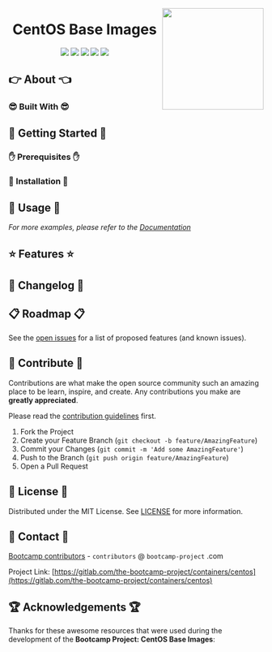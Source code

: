 <a href="https://bootcamp-project.com/" target="_blank"><img src="https://bootcamp-project.com/images/logo.png" align="right" height="200" /></a>

<h1 align="center">CentOS Base Images</h1>

<div align="center">
<img src="https://img.shields.io/docker/v/tbcp/centos?style=for-the-badge" />
<img src="https://img.shields.io/docker/image-size/tbcp/centos?style=for-the-badge" />
<img src="https://img.shields.io/docker/pulls/tbcp/centos?style=for-the-badge" />
<img src="https://img.shields.io/docker/stars/tbcp/centos?style=for-the-badge" />
<img src="https://img.shields.io/badge/Bootcamp-Project-blue?style=for-the-badge" />
</div>

## 👉 About 👈

### 😎 Built With 😎

## 📖 Getting Started 📖

### ✋ Prerequisites ✋

### 💪 Installation 💪

## 🚀 Usage 🚀

_For more examples, please refer to the [Documentation](https://data.rtfm.page)_

## ⭐️ Features ⭐️

## 📑 Changelog 📑

## 📋 Roadmap 📋

See the [open issues](https://gitlab.com/the-bootcamp-project/containers/centos/-/issues) for a list of proposed features (and known issues).

## 🤝 Contribute 🤝

Contributions are what make the open source community such an amazing place to be learn, inspire, and create. Any contributions you make are **greatly appreciated**.

Please read the [contribution guidelines](contributing.md) first.

1. Fork the Project
2. Create your Feature Branch (`git checkout -b feature/AmazingFeature`)
3. Commit your Changes (`git commit -m 'Add some AmazingFeature'`)
4. Push to the Branch (`git push origin feature/AmazingFeature`)
5. Open a Pull Request

## 📜 License 📜

Distributed under the MIT License. See [LICENSE](LICENSE) for more information.

## 💌 Contact 💌

[Bootcamp contributors](https://bootcamp-project.com/) - `contributors` @ `bootcamp-project` .com

Project Link: [https://gitlab.com/the-bootcamp-project/containers/centos](https://gitlab.com/the-bootcamp-project/containers/centos)

## 🏆 Acknowledgements 🏆

Thanks for these awesome resources that were used during the development of the **Bootcamp Project: CentOS Base Images**:
